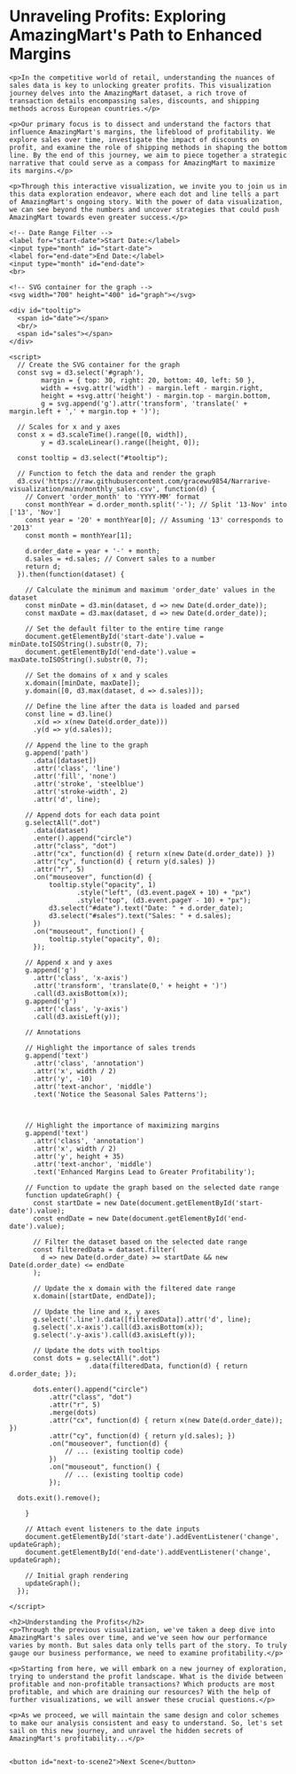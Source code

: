 <!DOCTYPE html>
<html>
<head>
  <title>Unraveling Profits: Exploring AmazingMart's Path to Enhanced Margins</title>
  <!-- Add D3.js library -->
  <script src="https://d3js.org/d3.v5.min.js"></script>
  <style>
    .dot{
      stroke: #0000;
    }
    /* Tooltip styling */
    #tooltip {
      position: absolute;
      opacity: 0;
      background-color: #f9f9f9;
      padding: 5px;
      border: solid #ccc 1px;
      border-radius: 3px;
    }
    /* Scene styling */
    #scene1, #scene2,#scene3 {
      display: none;
    }
    #scene1.active, #scene2.active,#scene3.active {
      display: block;
    }
  </style>
</head>
<body>
  <!-- Scene 1 -->
  <div id="scene1" class="active">
    <h1>Unraveling Profits: Exploring AmazingMart's Path to Enhanced Margins</h1>
    
    <p>In the competitive world of retail, understanding the nuances of sales data is key to unlocking greater profits. This visualization journey delves into the AmazingMart dataset, a rich trove of transaction details encompassing sales, discounts, and shipping methods across European countries.</p>
  
    <p>Our primary focus is to dissect and understand the factors that influence AmazingMart's margins, the lifeblood of profitability. We explore sales over time, investigate the impact of discounts on profit, and examine the role of shipping methods in shaping the bottom line. By the end of this journey, we aim to piece together a strategic narrative that could serve as a compass for AmazingMart to maximize its margins.</p>
  
    <p>Through this interactive visualization, we invite you to join us in this data exploration endeavor, where each dot and line tells a part of AmazingMart's ongoing story. With the power of data visualization, we can see beyond the numbers and uncover strategies that could push AmazingMart towards even greater success.</p>
    
    <!-- Date Range Filter -->
    <label for="start-date">Start Date:</label>
    <input type="month" id="start-date">
    <label for="end-date">End Date:</label>
    <input type="month" id="end-date">
    <br>
    
    <!-- SVG container for the graph -->
    <svg width="700" height="400" id="graph"></svg>
  
    <div id="tooltip">
      <span id="date"></span>
      <br/>
      <span id="sales"></span>
    </div>
  
    <script>
      // Create the SVG container for the graph
      const svg = d3.select('#graph'),
            margin = { top: 30, right: 20, bottom: 40, left: 50 },
            width = +svg.attr('width') - margin.left - margin.right,
            height = +svg.attr('height') - margin.top - margin.bottom,
            g = svg.append('g').attr('transform', 'translate(' + margin.left + ',' + margin.top + ')');
  
      // Scales for x and y axes
      const x = d3.scaleTime().range([0, width]),
            y = d3.scaleLinear().range([height, 0]);
  
      const tooltip = d3.select("#tooltip");
  
      // Function to fetch the data and render the graph
      d3.csv('https://raw.githubusercontent.com/gracewu9854/Narrarive-visualization/main/monthly_sales.csv', function(d) {
        // Convert 'order_month' to 'YYYY-MM' format
        const monthYear = d.order_month.split('-'); // Split '13-Nov' into ['13', 'Nov']
        const year = '20' + monthYear[0]; // Assuming '13' corresponds to '2013'
        const month = monthYear[1];
  
        d.order_date = year + '-' + month;
        d.sales = +d.sales; // Convert sales to a number
        return d;
      }).then(function(dataset) {
  
        // Calculate the minimum and maximum 'order_date' values in the dataset
        const minDate = d3.min(dataset, d => new Date(d.order_date));
        const maxDate = d3.max(dataset, d => new Date(d.order_date));
  
        // Set the default filter to the entire time range
        document.getElementById('start-date').value = minDate.toISOString().substr(0, 7);
        document.getElementById('end-date').value = maxDate.toISOString().substr(0, 7);
  
        // Set the domains of x and y scales
        x.domain([minDate, maxDate]);
        y.domain([0, d3.max(dataset, d => d.sales)]);
  
        // Define the line after the data is loaded and parsed
        const line = d3.line()
          .x(d => x(new Date(d.order_date)))
          .y(d => y(d.sales));
  
        // Append the line to the graph
        g.append('path')
          .data([dataset])
          .attr('class', 'line')
          .attr('fill', 'none')
          .attr('stroke', 'steelblue')
          .attr('stroke-width', 2)
          .attr('d', line);
  
        // Append dots for each data point
        g.selectAll(".dot")
          .data(dataset)
          .enter().append("circle") 
          .attr("class", "dot") 
          .attr("cx", function(d) { return x(new Date(d.order_date)) })
          .attr("cy", function(d) { return y(d.sales) })
          .attr("r", 5)
          .on("mouseover", function(d) {
              tooltip.style("opacity", 1)
                     .style("left", (d3.event.pageX + 10) + "px") 
                     .style("top", (d3.event.pageY - 10) + "px");
              d3.select("#date").text("Date: " + d.order_date);
              d3.select("#sales").text("Sales: " + d.sales);
          })
          .on("mouseout", function() {
              tooltip.style("opacity", 0);
          });
  
        // Append x and y axes
        g.append('g')
          .attr('class', 'x-axis')
          .attr('transform', 'translate(0,' + height + ')')
          .call(d3.axisBottom(x));
        g.append('g')
          .attr('class', 'y-axis')
          .call(d3.axisLeft(y));

        // Annotations

        // Highlight the importance of sales trends
        g.append('text')
          .attr('class', 'annotation')
          .attr('x', width / 2)
          .attr('y', -10)
          .attr('text-anchor', 'middle')
          .text('Notice the Seasonal Sales Patterns');
          
 

        // Highlight the importance of maximizing margins
        g.append('text')
          .attr('class', 'annotation')
          .attr('x', width / 2)
          .attr('y', height + 35)
          .attr('text-anchor', 'middle')
          .text('Enhanced Margins Lead to Greater Profitability');
  
        // Function to update the graph based on the selected date range
        function updateGraph() {
          const startDate = new Date(document.getElementById('start-date').value);
          const endDate = new Date(document.getElementById('end-date').value);
  
          // Filter the dataset based on the selected date range
          const filteredData = dataset.filter(
            d => new Date(d.order_date) >= startDate && new Date(d.order_date) <= endDate
          );
  
          // Update the x domain with the filtered date range
          x.domain([startDate, endDate]);
  
          // Update the line and x, y axes
          g.select('.line').data([filteredData]).attr('d', line);
          g.select('.x-axis').call(d3.axisBottom(x));
          g.select('.y-axis').call(d3.axisLeft(y));
  
          // Update the dots with tooltips
          const dots = g.selectAll(".dot")
                        .data(filteredData, function(d) { return d.order_date; });

          dots.enter().append("circle")
              .attr("class", "dot")
              .attr("r", 5)
              .merge(dots)
              .attr("cx", function(d) { return x(new Date(d.order_date)); })
              .attr("cy", function(d) { return y(d.sales); })
              .on("mouseover", function(d) {
                  // ... (existing tooltip code)
              })
              .on("mouseout", function() {
                  // ... (existing tooltip code)
              });

      dots.exit().remove();
    
        }
  
        // Attach event listeners to the date inputs
        document.getElementById('start-date').addEventListener('change', updateGraph);
        document.getElementById('end-date').addEventListener('change', updateGraph);
  
        // Initial graph rendering
        updateGraph();
      });
    
    </script>
  
    <h2>Understanding the Profits</h2>  
    <p>Through the previous visualization, we've taken a deep dive into AmazingMart's sales over time, and we've seen how our performance varies by month. But sales data only tells part of the story. To truly gauge our business performance, we need to examine profitability.</p>
    
    <p>Starting from here, we will embark on a new journey of exploration, trying to understand the profit landscape. What is the divide between profitable and non-profitable transactions? Which products are most profitable, and which are draining our resources? With the help of further visualizations, we will answer these crucial questions.</p>
  
    <p>As we proceed, we will maintain the same design and color schemes to make our analysis consistent and easy to understand. So, let's set sail on this new journey, and unravel the hidden secrets of AmazingMart's profitability...</p>
  

    <button id="next-to-scene2">Next Scene</button>
  </div>

  <!-- Scene 2 -->
  <div id="scene2">
    <h1>Scene 2: Exploring the Divide: Profitable vs. Non-Profitable Transactions</h1>
    <p>In this scene, we delve deeper into the financial anatomy of our business through the lens of each transaction. Through our interactive scatterplot, we examine the relationship between sales and profits, visualizing each transaction as an individual point.</p>
    
    <div id="scatterPlotContainer"></div>

    <div id="filterDiv">
      <label for="categoryFilter">Select a category:</label>
      <select id="categoryFilter"></select>
      
      <label for="subcategoryFilter">Select a sub-category:</label>
      <select id="subcategoryFilter"></select>
    </div>
    
    <script>
      // Load data from the CSV file
      d3.csv("https://raw.githubusercontent.com/gracewu9854/Narrarive-visualization/main/AmazingMart.csv").then(function (data) {
        // Convert data values from strings to numbers
        data.forEach(function (d) {
          d.sales = +d.sales;
          d.profit = +d.profit;
        });
    
        // Set the dimensions and margins for the plot
        const margin = { top: 30, right: 30, bottom: 40, left: 40 };
        const width = 600 - margin.left - margin.right;
        const height = 400 - margin.top - margin.bottom;
    
        // Create an SVG element that will contain the scatter plot
        const svg = d3.select("#scatterPlotContainer")
          .append("svg")
          .attr("width", width + margin.left + margin.right)
          .attr("height", height + margin.top + margin.bottom)
          .append("g")
          .attr("transform", `translate(${margin.left}, ${margin.top})`);
    
        // Create scales for x and y axes
        const xScale = d3.scaleLinear().domain([0, d3.max(data, (d) => d.sales)]).range([0, width]);
        const yScale = d3.scaleLinear().domain([d3.min(data, (d) => d.profit), d3.max(data, (d) => d.profit)]).range([height, 0]);
    
        // Create x and y axes
        const xAxis = d3.axisBottom(xScale);
        const yAxis = d3.axisLeft(yScale);
    
        // Append x and y axes to the SVG
        svg.append("g").attr("transform", `translate(0, ${height})`).call(xAxis);
        svg.append("g").call(yAxis);
        
        // Annotations
        // Create a separate 'g' element for annotations
        const annotationsG = svg.append('g');

        // Highlight the importance of the scatter plot
        annotationsG.append('text')
          .attr('class', 'annotation')
          .attr('x', width / 2)
          .attr('y', -10)
          .attr('text-anchor', 'middle')
          .text('Explore the Relationship Between Sales and Profits');

        // Add a yellow highlight behind the text
        annotationsG.insert('rect', 'text')
          .attr('x', width / 2 - 200)
          .attr('y', -25)
          .attr('width', 400)
          .attr('height', 20)
          .attr('fill', 'yellow');

        // Highlight the importance of the interactive filters
        annotationsG.append('text')
          .attr('class', 'annotation')
          .attr('x', width / 2)
          .attr('y', height + 35)
          .attr('text-anchor', 'middle')
          .text('Use the Filters to Explore Specific Categories and Sub-Categories');
        
          // Function to update the plot based on the selected category and sub-category
        function updatePlot(selectedCategory, selectedSubCategory) {
          // Filter the data based on the selected category and sub-category
          let filteredData = data;
          if (selectedCategory !== "All") {
            filteredData = filteredData.filter(d => d.Category === selectedCategory);
          }
          if (selectedSubCategory !== "All") {
            filteredData = filteredData.filter(d => d['Sub-Category'] === selectedSubCategory);
          }
    
          // Create circles for each data point and bind data to them
          const circles = svg.selectAll("circle").data(filteredData);
    
          // Remove any existing circles
          circles.exit().remove();
    
          // Update the circle positions and colors for existing and new circles
          circles.enter().append("circle")
            .merge(circles)
            .attr("cx", d => xScale(d.sales))
            .attr("cy", d => yScale(d.profit))
            .attr("r", 5) // Adjust the circle radius as needed
            .style("fill", function (d) {
              // Assign a different color to each category
              if (d.Category === "Office Supplies") return "blue";
              else if (d.Category === "Furniture") return "green";
              else if (d.Category === "Technology") return "red";
            });
    
          // Add tooltips to show the data values on mouseover
          circles.append("title")
            .text(d => `Sales: ${d.sales}, Profit: ${d.profit}, Category: ${d.Category}, Sub-Category: ${d['Sub-Category']}`);
        }
    
        // Initialize the dropdowns
        const categories = ["All", "Office Supplies", "Furniture", "Technology"];
        const subcategories = ["All", "Paper", "Bookcases", "Art", "Storage", "Fasteners", "Chairs", "Tables", "Labels", "Binders", "Machines", "Phones", "Appliances", "Supplies", "Copiers", "Envelopes", "Accessories", "Furnishings"];
    
        d3.select("#categoryFilter")
          .selectAll("option")
          .data(categories)
          .enter()
          .append("option")
          .text(d => d)
          .attr("value", d => d);
    
        d3.select("#subcategoryFilter")
          .selectAll("option")
          .data(subcategories)
          .enter()
          .append("option")
          .text(d => d)
          .attr("value", d => d);
    
        d3.select("#categoryFilter").on("change", function () {
          const selectedCategory = d3.select(this).property("value");
          const selectedSubCategory = d3.select("#subcategoryFilter").property("value");
          updatePlot(selectedCategory, selectedSubCategory);
        });
    
        d3.select("#subcategoryFilter").on("change", function () {
          const selectedCategory = d3.select("#categoryFilter").property("value");
          const selectedSubCategory = d3.select(this).property("value");
          updatePlot(selectedCategory, selectedSubCategory);
        });
    
        // Initialize the plot with all data points
        updatePlot("All", "All");
      });
    </script>
    <h2>Unleashing Opportunities: Strategies for Margin Improvement</h2>  

    <p>With the insights gained from Scene 2, we have unraveled the complex dynamics of AmazingMart's profit landscape. We've identified the disparity between profitable and non-profitable transactions, and even pinpointed specific sub-categories that might be adversely affecting our profit margins. But these discoveries are only half the story. The next crucial step is to translate these insights into actionable strategies for profit enhancement.</p>
    
    <p>In this scene, we will explore various strategies and their potential impact on our margins. We'll use interactive visualizations and predictive models to simulate different scenarios and gauge the likely outcomes of various strategic decisions. You'll be able to manipulate variables such as costs, pricing, and more to understand their potential impact on our profit margins.</p>
    
    <p>As we embark on this new journey, our visualizations will continue to follow the same design and color scheme to maintain consistency and ease of understanding. So, let's dive in and uncover the wealth of opportunities that lie ahead for AmazingMart...</p>
    
  
    <button id="back-to-scene1">Back</button>
    <button id="next-to-scene3">Next Scene</button>
  </div>
  <div id="scene3">
    <h1>Scene 3: Conclusion</h1>
    <p>Welcome to Scene 3. This is where we finalize our findings and provide strategic recommendations for AmazingMart.</p>
    <p>Our interactive visualization below allows you to explore sales performance by category within a chosen time frame. As you interact with the visualization, consider the potential impact of seasonal patterns on AmazingMart's sales. By understanding which product categories perform best at different times of the year, AmazingMart can better strategize its marketing and sales efforts.</p>
    <p>Select your desired start and end dates. Once the dates are chosen, a pie chart will appear. Each slice of the pie represents a different product category at AmazingMart. The size of the slice corresponds to the total sales of that category within your selected time period.</p>
    
    <p>Pay particular attention to the variations in category sales across different seasons. This analysis will allow you to identify which product categories are most popular during different seasons, providing valuable insights for AmazingMart's marketing and inventory management strategies.</p>
    <p>By leveraging these insights, AmazingMart can enhance its sales performance and profitability, ensuring the right products are prioritized at the right times.</p>
    <div id="dateFilterDiv">
      <label for="startDate">Select start date:</label>
      <input type="date" id="startDate">
      <label for="endDate">Select end date:</label>
      <input type="date" id="endDate">
    </div>
    
    <div id="pieChartContainer"></div>
    <!-- Add a tooltip div -->
    <div id="tooltip" style="position: absolute; opacity: 0;"></div>
    <!-- Add a div for the legend -->
    <div id="legend"></div>
    <script>
      // Load data from the CSV file
      d3.csv("https://raw.githubusercontent.com/gracewu9854/Narrarive-visualization/main/AmazingMart.csv", function (d) {
        // Convert 'order_date' to date format
        const parseDate = d3.timeParse("%m/%d/%Y");
        d.order_date = parseDate(d.order_date);
        d.sales = +d.sales; // Convert sales to a number
        return d;
      }).then(function (dataset) {
        // Function to update the pie chart based on the selected date range
        function updatePieChart(startDate, endDate) {
          // Clear the previous pie chart
          d3.select("#pieChartContainer").html("");
          
          // Filter the dataset based on the selected date range
          const filteredData = dataset.filter(
            d => d.order_date >= startDate && d.order_date <= endDate
          );
  
          // Group the data by category and calculate total sales for each category
          const nestedData = d3.nest()
            .key(d => d.Category)
            .rollup(values => d3.sum(values, d => d.sales))
            .entries(filteredData);
          const salesByCategory = nestedData.map(d => ({
            category: d.key,
            totalSales: d.value
          }));
  
          // Filter out any NaN values for totalSales
          const validSalesByCategory = salesByCategory.filter(d => !isNaN(d.totalSales));
      
          // Set up the pie chart dimensions
          const width = 400;
          const height = 400;
          const radius = 150
      
          // Create the pie chart layout
          const pie = d3.pie()
            .value(d => d.totalSales)
            .sort(null);
      
          // Create the color scale for the pie chart
          const colorScale = d3.scaleOrdinal(d3.schemeCategory10);
      
          // Create an SVG element for the pie chart
          const svg = d3.select("#pieChartContainer")
            .append("svg")
            .attr("width", width)
            .attr("height", height)
            .append("g")
            .attr("transform", `translate(${width / 2}, ${height / 2})`);
      
          // Create the pie chart slices
          const slices = svg.selectAll("path")
            .data(pie(validSalesByCategory))
            .enter()
            .append("path")
            .attr("d", d3.arc().innerRadius(0).outerRadius(radius))
            .attr("fill", d => colorScale(d.data.category))
            // Add tooltip on mouseover
            .on("mouseover", function(d) {
              d3.select("#tooltip")
                .style("left", d3.event.pageX + "px")
                .style("top", d3.event.pageY + "px")
                .style("opacity", 1)
                .html(`${d.data.category}: ${d.data.totalSales} (${(d.data.totalSales / d3.sum(validSalesByCategory, d => d.totalSales) * 100).toFixed(2)}%)`);
            })
            // Remove tooltip on mouseout
            .on("mouseout", function(d) {
              d3.select("#tooltip")
                .style("opacity", 0);
            });
  
          // Create the legend
          const legend = d3.select("#legend")
            .html("")
            .selectAll("div")
            .data(validSalesByCategory)
            .enter()
            .append("div")
            .style("display", "flex")
            .style("align-items", "center")
            .style("margin-bottom", "10px");
      
          legend.append("div")
            .style("width", "20px")
            .style("height", "20px")
            .style("background-color", d => colorScale(d.category));
      
          legend.append("div")
            .text(d => d.category)
            .style("margin-left", "10px");
        }
      
        // Create a parse function for the input dates
        const parseInputDate = d3.timeParse("%Y-%m-%d");
      
        // Attach event listeners to the date inputs
        document.getElementById('startDate').addEventListener('change', function () {
          const startDate = parseInputDate(document.getElementById('startDate').value);
          const endDate = parseInputDate(document.getElementById('endDate').value);
          updatePieChart(startDate, endDate);
        });
      
        document.getElementById('endDate').addEventListener('change', function () {
          const startDate = parseInputDate(document.getElementById('startDate').value);
          const endDate = parseInputDate(document.getElementById('endDate').value);
          updatePieChart(startDate, endDate);
        });
      
        // Initial pie chart rendering with the full data range
        const initialStartDate = d3.min(dataset, d => d.order_date);
        const initialEndDate = d3.max(dataset, d => d.order_date);
        document.getElementById('startDate').value = d3.timeFormat("%Y-%m-%d")(initialStartDate);
        document.getElementById('endDate').value = d3.timeFormat("%Y-%m-%d")(initialEndDate);
        updatePieChart(initialStartDate, initialEndDate);
      });
    </script>
    <button id="back-to-scene2">Back</button>
  </div>
  
  
  
  
  <script>
    document.getElementById('next-to-scene2').addEventListener('click', function() {
      // Hide Scene 1 and Show Scene 2
      document.getElementById('scene1').classList.remove('active');
      document.getElementById('scene2').classList.add('active');
    });

    document.getElementById('next-to-scene3').addEventListener('click', function() {
      // Hide Scene 2 and Show Scene 3
      document.getElementById('scene2').classList.remove('active');
      document.getElementById('scene3').classList.add('active');
    });

    document.getElementById('back-to-scene1').addEventListener('click', function() {
      // Hide Scene 2 and Show Scene 1
      document.getElementById('scene2').classList.remove('active');
      document.getElementById('scene1').classList.add('active');
    });

    document.getElementById('back-to-scene2').addEventListener('click', function() {
      // Hide Scene 3 and Show Scene 2
      document.getElementById('scene3').classList.remove('active');
      document.getElementById('scene2').classList.add('active');
    });
  </script>
  
</body>
</html>
